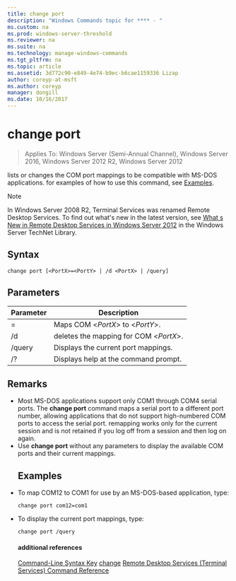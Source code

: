 ```yaml
---
title: change port
description: "Windows Commands topic for **** - "
ms.custom: na
ms.prod: windows-server-threshold
ms.reviewer: na
ms.suite: na
ms.technology: manage-windows-commands
ms.tgt_pltfrm: na
ms.topic: article
ms.assetid: 3d772c90-e849-4e74-b9ec-b6cae1159336 Lizap
author: coreyp-at-msft
ms.author: coreyp
manager: dongill
ms.date: 10/16/2017
---
```

# change port

>Applies To: Windows Server (Semi-Annual Channel), Windows Server 2016, Windows Server 2012 R2, Windows Server 2012

lists or changes the COM port mappings to be compatible with MS-DOS applications.
for examples of how to use this command, see [Examples](#BKMK_examples).
> [!NOTE]
> In Windows Server 2008 R2, Terminal Services was renamed Remote Desktop Services. To find out what's new in the latest version, see [What s New in Remote Desktop Services in Windows Server 2012](https://technet.microsoft.com/library/hh831527) in the Windows Server TechNet Library.
> ## Syntax
> ```
> change port [<PortX>=<PortY> | /d <PortX> | /query]
> ```
> ## Parameters
> 
> |    Parameter    |              Description               |
> |-----------------|----------------------------------------|
> | <PortX>=<PortY> |    Maps COM <*PortX*> to <*PortY*>.    |
> |   /d <PortX>    | deletes the mapping for COM <*PortX*>. |
> |     /query      |  Displays the current port mappings.   |
> |       /?        |  Displays help at the command prompt.  |
> 
> ## Remarks
> - Most MS-DOS applications support only COM1 through COM4 serial ports. The **change port** command maps a serial port to a different port number, allowing applications that do not support high-numbered COM ports to access the serial port. remapping works only for the current session and is not retained if you log off from a session and then log on again.
> - Use **change port** without any parameters to display the available COM ports and their current mappings.
>   ## <a name="BKMK_examples"></a>Examples
> - To map COM12 to COM1 for use by an MS-DOS-based application, type:
>   ```
>   change port com12=com1
>   ```
> - To display the current port mappings, type:
>   ```
>   change port /query
>   ```
>   #### additional references
>   [Command-Line Syntax Key](command-line-syntax-key.md)
>   [change](change.md)
>   [Remote Desktop Services &#40;Terminal Services&#41; Command Reference](remote-desktop-services-terminal-services-command-reference.md)
